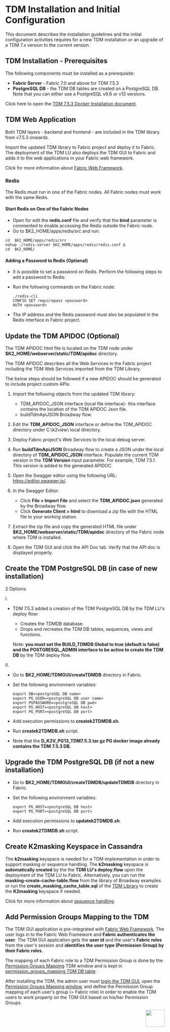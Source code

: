 # TDM Installation and Initial Configuration

This document describes the installation guidelines and the initial configuration activities requires for a new TDM installation or an upgrade of a TDM 7.x version to the current version.

## TDM Installation  -  Prerequisites

The following components must be installed as a prerequisite:

- **Fabric Server** -  Fabric 7.0 and above for TDM 7.5.3
- **PostgreSQL DB** - the TDM DB tables are created on a PostgreSQL DB. Note that you can either use a PostgreSQL v9.6 or v13 versions. 

Click here to open the [TDM 7.5.3 Docker Installation document](/articles/98_maintenance_and_operational/Installations/Docker/TDM/TDM_Docker_Installation_V7.5.3.md).

## TDM Web Application

Both  TDM layers - backend and frontend - are included in the TDM library from v7.5.3 onwards. 

Import the updated TDM library to Fabric project and deploy it to Fabric. The deployment of the TDM LU also deploys the TDM GUI to Fabric and adds it to the web applications in your Fabric web framework.

Click for more information about [Fabric Web Framework](/articles/30_web_framework/01_web_framework_overview.md).

### Redis

The Redis must run in one of the Fabric nodes. All Fabric nodes must work with the same Redis.

#### Start Redis on One of the Fabric Nodes

- Open for edit the **redis.conf** file and verify that the **bind** parameter is commented to enable accessing the Redis outside the Fabric node.
- Go to $K2_HOME/apps/redis/src and run:

```
cd  $K2_HOME/apps/redis/src
nohup ./redis-server $K2_HOME/apps/redis/redis.conf &
cd  $K2_HOME/
```

#### Adding a Password to Redis (Optional)

- It is possible to set a password on Redis. Perform the following steps to add a password to Redis:

- Run the following commands on the Fabric node:

  ```
  ./redis-cli
  CONFIG SET requirepass <password>
  AUTH <password>
  ```

- The IP address and the Redis password must also be populated in the Redis interface in Fabric project.

## Update the TDM APIDOC (Optional)

The TDM APIDOC html file is located on the TDM node under **$K2_HOME/webserver/static/TDM/apidoc** directory.

The TDM APIDOC describes all the Web Services in the Fabric project including the TDM Web Services imported from the TDM Library.

The below steps should be followed if a new APIDOC should be generated to include project custom APIs:

1. Import the following objects from the updated TDM library:

   - TDM_APIDOC_JSON interface (local file interface)- this interface contains the location of the TDM APIDOC Json file.
   - buildTdmApiJSON Broadway flow.

2. Edit the **TDM_APIDOC_JSON** interface or define the TDM_APIDOC directory under C:\k2view\ local directory.

3. Deploy Fabric project's Web Services to the local debug server.

4. Run **buildTdmApiJSON** Broadway flow to create a JSON under the local directory of **TDM_APIDOC_JSON** interface. Populate the current TDM version in the **TDM Version** input parameter. For example, TDM 7.5.1. This version is added to the generated APIDOC.

5. Open the Swagger editor using the following URL: https://editor.swagger.io/.

6. In the Swagger Editor:

   - Click **File > Import File** and select the **TDM_APIDOC.json** generated by the Broadway flow.
   - Click **Generate Client > html** to download a zip file with the HTML file to your working station.

7. Extract the zip file and copy the generated HTML file under  **$K2_HOME/webserver/static/TDM/apidoc** directory of the Fabric node where TDM is installed.

8. Open the TDM GUI and click the API Doc tab. Verify that the API doc is displayed properly.



## Create the TDM PostgreSQL DB (in case of new installation)

2 Options:

I.

- TDM 7.5.3 added a creation of the TDM PostgreSQL DB by the TDM LU's deploy flow:

  - Creates the TDMDB database.
  - Drops and recreates the TDM DB tables, sequences, views and functions.

  Note: **you must set the BUILD_TDMDB Global to true (default is false) and the POSTGRESQL_ADMIN interface to be active to create the TDM DB** by the TDM deploy flow.

  

II.

- Go to **$K2_HOME/TDMGUI/createTDMDB** directory in Fabric.

- Set the following environment variables:

  ```shell
  export DB=<postgreSQL DB name>
  export PG_USER=<postgreSQL DB user name>
  export PGPASSWORD=<postgreSQL DB pwd>
  export PG_HOST=<postgreSQL DB host>
  export PG_PORT=<postgreSQL DB port>

  ```

- Add execution permissions to **createk2TDMDB.sh**.

- Run **createk2TDMDB.sh** script.

- Note that the **D_K2V_PG13_TDM7.5.3.tar.gz PG docker image already contains the TDM 7.5.3 DB.**

## Upgrade the TDM PostgreSQL DB (if not a new installation)

- Go to **$K2_HOME/TDMGUI/createTDMDB/updateTDMDB** directory in Fabric.

- Set the following environment variables:

  ```shell
  export PG_HOST=<postgreSQL DB host>
  export PG_PORT=<postgreSQL DB port>
  ```

- Add execution permissions to **updatek2TDMDB.sh**.

- Run **createk2TDMDB.sh** script.



## Create K2masking Keyspace in Cassandra

The **k2masking** keyspace is needed for a TDM implementation in order to support masking or sequence handling. The **k2masking** keyspace is **automatically created** by the the **TDM LU's deploy.flow** upon the deployment of the TDM LU to Fabric. Alternatively, you can run the **masking-create-cache-table.flow** from the library of Broadway examples or run the **create_masking_cache_table.sql** of the [TDM Library](/articles/TDM/tdm_implementation/04_fabric_tdm_library.md) to create the **K2masking** keyspace if needed.

Click for more information about [sequence handling](/articles/TDM/tdm_implementation/11_tdm_implementation_using_generic_flows.md#step-2---create-sequences).

## Add Permission Groups Mapping to the TDM

The TDM GUI application is pre-integrated with [Fabric Web Framework](/articles/30_web_framework/02_preintegrated_apps_overview.md). The user logs in to the Fabric Web Framework and **Fabric authenticates the user**. The TDM GUI application gets the **user id** and the user's **Fabric roles** from the user's session and **identifies the user type (Permission Group) by their Fabric roles**.

The mapping of each Fabric role to a TDM Permission Group is done by the [Permission Groups Mapping](/articles/TDM/tdm_gui/02a_permission_group_mapping_window.md) TDM window and is kept in [permission_groups_mapping TDM DB table](/articles/TDM/tdm_architecture/02_tdm_database.md#permission_groups_mapping).

After installing the TDM, the admin user must [login the TDM GUI](/articles/TDM/tdm_gui/01_tdm_gui_overview.md#tdm-gui---login), open the [Permission Groups Mapping window](/articles/TDM/tdm_gui/02a_permission_group_mapping_window.md), and define the Permission Group mapping of each user's group (= Fabric role) in order to enable the TDM users to work properly on the TDM GUI based on his/her Permission Groups.

[<img align="right" width="60" height="54" src="/articles/images/Next.png">](02_tdmdb_general_parameters.md)
